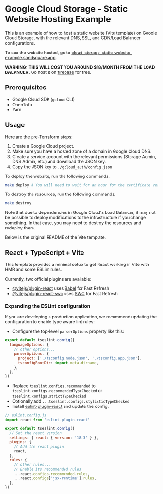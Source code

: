 # Google Cloud Storage - Static Website Hosting Example
This is an example of how to host a static website (Vite template) on Google Cloud Storage, with the relevant DNS, SSL, and CDN/Load Balancer configurations.

To see the website hosted, go to [cloud-storage-static-website-example.sandsquare.app](https://cloud-storage-static-website-example.sandsquare.app).

**WARNING: THIS WILL COST YOU AROUND $18/MONTH FROM THE LOAD BALANCER.** Go host it on [firebase](../firebase_static_website/) for free.

## Prerequisites
- Google Cloud SDK (`gcloud` CLI)
- OpenTofu
- Yarn

## Usage
Here are the pre-Terraform steps:
1. Create a Google Cloud project.
2. Make sure you have a hosted zone of a domain in Google Cloud DNS.
3. Create a service account with the relevant permissions (Storage Admin, DNS Admin, etc.) and download the JSON key.
4. Copy the JSON key to `./gcloud_auth/config.json`

To deploy the website, run the following commands:
```sh
make deploy # You will need to wait for an hour for the certificate verification + provisioning.
```
To destroy the resources, run the following commands:
```sh
make destroy
```

Note that due to dependencies in Google Cloud's Load Balancer, it may not be possible to deploy modifications to the infrastructure if you change something. In that case, you may need to destroy the resources and redeploy them.

Below is the original README of the Vite template.

## React + TypeScript + Vite

This template provides a minimal setup to get React working in Vite with HMR and some ESLint rules.

Currently, two official plugins are available:

- [@vitejs/plugin-react](https://github.com/vitejs/vite-plugin-react/blob/main/packages/plugin-react/README.md) uses [Babel](https://babeljs.io/) for Fast Refresh
- [@vitejs/plugin-react-swc](https://github.com/vitejs/vite-plugin-react-swc) uses [SWC](https://swc.rs/) for Fast Refresh

### Expanding the ESLint configuration

If you are developing a production application, we recommend updating the configuration to enable type aware lint rules:

- Configure the top-level `parserOptions` property like this:

```js
export default tseslint.config({
  languageOptions: {
    // other options...
    parserOptions: {
      project: ['./tsconfig.node.json', './tsconfig.app.json'],
      tsconfigRootDir: import.meta.dirname,
    },
  },
})
```

- Replace `tseslint.configs.recommended` to `tseslint.configs.recommendedTypeChecked` or `tseslint.configs.strictTypeChecked`
- Optionally add `...tseslint.configs.stylisticTypeChecked`
- Install [eslint-plugin-react](https://github.com/jsx-eslint/eslint-plugin-react) and update the config:

```js
// eslint.config.js
import react from 'eslint-plugin-react'

export default tseslint.config({
  // Set the react version
  settings: { react: { version: '18.3' } },
  plugins: {
    // Add the react plugin
    react,
  },
  rules: {
    // other rules...
    // Enable its recommended rules
    ...react.configs.recommended.rules,
    ...react.configs['jsx-runtime'].rules,
  },
})
```
